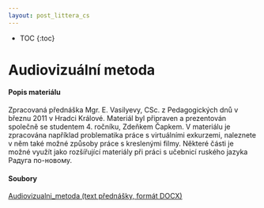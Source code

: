 ```yaml
---
layout: post_littera_cs
---
```

* TOC
{:toc}

# Audiovizuální metoda

#### Popis materiálu

Zpracovaná přednáška Mgr. E. Vasilyevy, CSc. z Pedagogických dnů v březnu 2011 v Hradci Králové. Materiál byl připraven a prezentován společně se studentem 4. ročníku, Zdeňkem Čapkem. V materiálu je zpracována například problematika práce s virtuálními exkurzemi, naleznete v něm také možné způsoby práce s kreslenými filmy. Některé části je možné využít jako rozšířující materiály při práci s učebnicí ruského jazyka Радуга по-новому.

#### Soubory

[Audiovizualni_metoda (text přednášky, formát DOCX)](/cs/littera/rustina/materialy/metodika/Audiovizualni_metoda.docx)